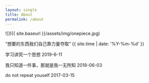 ```yaml
---
layout: single
title: About
permalink: /about
---
```


![]({{ site.baseurl }}/assets/img/onepiece.jpg)

“想要的东西我们自己靠力量夺取” {{ site.time | date: '%Y-%m-%d' }}

学习讲究一个思想 2019-6-11

我只知道一件事，那就是我一无所知 2018-06-03

do not repeat youself 2017-03-15